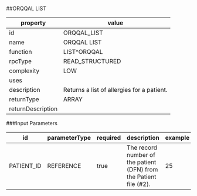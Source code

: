 


##ORQQAL LIST 

 property | value 
--- | --- 
 id | ORQQAL_LIST
 name | ORQQAL LIST
 function | LIST^ORQQAL
 rpcType | READ_STRUCTURED
 complexity | LOW
 uses | 
 description | Returns a list of allergies for a patient.
 returnType | ARRAY
 returnDescription | 

###Input Parameters

| id | parameterType | required | description | example | listMemberParameters | 
| --- | --- | --- | --- | --- | --- | 
| PATIENT_ID | REFERENCE | true | The record number of the patient (DFN) from the Patient file (#2). | 25 |  | 